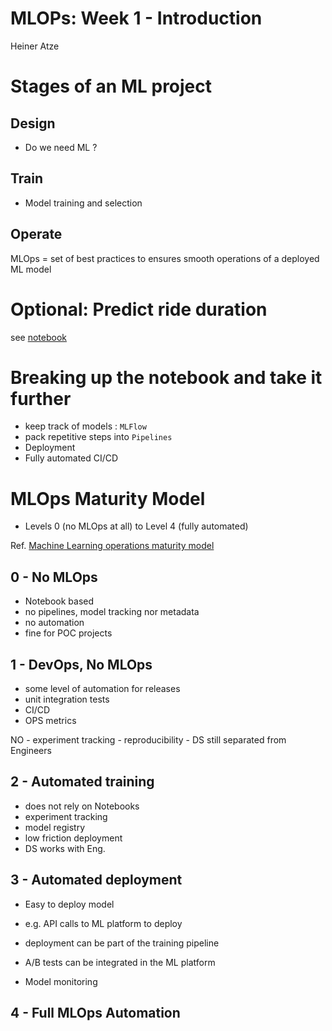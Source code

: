 # MLOPs: Week 1 - Introduction
Heiner Atze

# Stages of an ML project

## Design

- Do we need ML ?

## Train

- Model training and selection

## Operate

MLOps = set of best practices to ensures smooth operations of a deployed
ML model

# Optional: Predict ride duration

see [notebook](./train_model/duration_predicion.ipynb)

# Breaking up the notebook and take it further

- keep track of models : `MLFlow`
- pack repetitive steps into `Pipelines`
- Deployment
- Fully automated CI/CD

# MLOps Maturity Model

- Levels 0 (no MLOps at all) to Level 4 (fully automated)

Ref. [Machine Learning operations maturity
model](https://learn.microsoft.com/en-us/azure/architecture/ai-ml/guide/mlops-maturity-model)

## 0 - No MLOps

- Notebook based
- no pipelines, model tracking nor metadata
- no automation
- fine for POC projects

## 1 - DevOps, No MLOps

- some level of automation for releases
- unit integration tests
- CI/CD
- OPS metrics

NO - experiment tracking - reproducibility - DS still separated from
Engineers

## 2 - Automated training

- does not rely on Notebooks
- experiment tracking
- model registry
- low friction deployment
- DS works with Eng.

## 3 - Automated deployment

- Easy to deploy model

- e.g. API calls to ML platform to deploy

- deployment can be part of the training pipeline

- A/B tests can be integrated in the ML platform

- Model monitoring

## 4 - Full MLOps Automation
